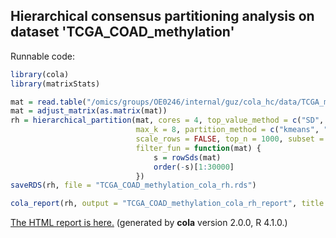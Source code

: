
## Hierarchical consensus partitioning analysis on dataset 'TCGA_COAD_methylation'

Runnable code:

```r
library(cola)
library(matrixStats)

mat = read.table("/omics/groups/OE0246/internal/guz/cola_hc/data/TCGA_methylation/data/TCGA.COAD.sampleMap__HumanMethylation450.gz", header = TRUE, row.names = 1)
mat = adjust_matrix(as.matrix(mat))
rh = hierarchical_partition(mat, cores = 4, top_value_method = c("SD", "ATC"),
                            max_k = 8, partition_method = c("kmeans", "skmeans"),
                            scale_rows = FALSE, top_n = 1000, subset = 500, group_diff = 0.25, min_n_signatures = 1000,
                            filter_fun = function(mat) {
                                s = rowSds(mat)
                                order(-s)[1:30000]
                            })
saveRDS(rh, file = "TCGA_COAD_methylation_cola_rh.rds")

cola_report(rh, output = "TCGA_COAD_methylation_cola_rh_report", title = "cola Report for Hierarchical Partitioning - 'TCGA_COAD_methylation'")
```

[The HTML report is here.](https://cola-rh.github.io/TCGA_COAD_methylation/TCGA_COAD_methylation_cola_rh_report/cola_hc.html) (generated by __cola__ version 2.0.0, R 4.1.0.)

